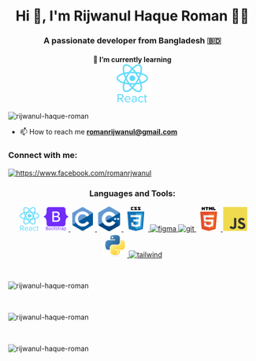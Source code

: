<!--
**Rijwanul-Haque-Roman/Rijwanul-Haque-Roman** is a ✨ _special_ ✨ repository because its `README.md` (this file) appears on your GitHub profile.

Here are some ideas to get you started:

- 🔭 I’m currently working on ...
- 🌱 I’m currently learning ...
- 👯 I’m looking to collaborate on ...
- 🤔 I’m looking for help with ...
- 💬 Ask me about ...
- 📫 How to reach me: ...
- 😄 Pronouns: ...
- ⚡ Fun fact: ...
-->
<!--
**Rijwanul-Haque-Roman/Rijwanul-Haque-Roman** is a ✨ _special_ ✨ repository because its `README.md` (this file) appears on your GitHub profile.

Here are some ideas to get you started:

- 🔭 I’m currently working on ...
- 🌱 I’m currently learning ...
- 👯 I’m looking to collaborate on ...
- 🤔 I’m looking for help with ...
- 💬 Ask me about ...
- 📫 How to reach me: ...
- 😄 Pronouns: ...
- ⚡ Fun fact: ...
-->
<h1 align="center">Hi 👋, I'm Rijwanul Haque Roman 🧑‍💻</h1>
<h3 align="center">A passionate developer from Bangladesh 🇧🇩</h3>
<h4 align="center">🌱 I’m currently learning </br> <img align="center" src="https://raw.githubusercontent.com/devicons/devicon/master/icons/react/react-original-wordmark.svg" alt="react" width="80" height="80"/></h4>

<p align="left"> <img src="https://komarev.com/ghpvc/?username=rijwanul-haque-roman&label=Profile%20views&color=0e75b6&style=flat" alt="rijwanul-haque-roman" /> </p>

- 📫 How to reach me **romanrijwanul@gmail.com**

<h3 align="left">Connect with me:</h3>
<p align="left">
<a href="https://fb.com/https://www.facebook.com/romanrjwanul" target="blank"><img align="center" src="https://raw.githubusercontent.com/rahuldkjain/github-profile-readme-generator/master/src/images/icons/Social/facebook.svg" alt="https://www.facebook.com/romanrjwanul" height="30" width="40" /></a></p>

<h3 align="center">Languages and Tools:</h3>
<p align="center"><img src="https://raw.githubusercontent.com/devicons/devicon/master/icons/react/react-original-wordmark.svg" alt="react" width="50" height="50"/> <a href="https://getbootstrap.com" target="_blank" rel="noreferrer"> <img src="https://raw.githubusercontent.com/devicons/devicon/master/icons/bootstrap/bootstrap-plain-wordmark.svg" alt="bootstrap" width="50" height="50"/> </a> <a href="https://www.cprogramming.com/" target="_blank" rel="noreferrer"> <img src="https://raw.githubusercontent.com/devicons/devicon/master/icons/c/c-original.svg" alt="c" width="50" height="50"/> </a> <a href="https://www.w3schools.com/cpp/" target="_blank" rel="noreferrer"> <img src="https://raw.githubusercontent.com/devicons/devicon/master/icons/cplusplus/cplusplus-original.svg" alt="cplusplus" width="50" height="50"/> </a> <a href="https://www.w3schools.com/css/" target="_blank" rel="noreferrer"> <img src="https://raw.githubusercontent.com/devicons/devicon/master/icons/css3/css3-original-wordmark.svg" alt="css3" width="50" height="50"/> </a> <a href="https://www.figma.com/" target="_blank" rel="noreferrer"> <img src="https://www.vectorlogo.zone/logos/figma/figma-icon.svg" alt="figma" width="50" height="50"/> </a> <a href="https://git-scm.com/" target="_blank" rel="noreferrer"> <img src="https://www.vectorlogo.zone/logos/git-scm/git-scm-icon.svg" alt="git" width="50" height="50"/> </a> <a href="https://www.w3.org/html/" target="_blank" rel="noreferrer"> <img src="https://raw.githubusercontent.com/devicons/devicon/master/icons/html5/html5-original-wordmark.svg" alt="html5" width="50" height="50"/> </a> <a href="https://developer.mozilla.org/en-US/docs/Web/JavaScript" target="_blank" rel="noreferrer"> <img src="https://raw.githubusercontent.com/devicons/devicon/master/icons/javascript/javascript-original.svg" alt="javascript" width="50" height="50"/> </a> <a href="https://www.python.org" target="_blank" rel="noreferrer"> <img src="https://raw.githubusercontent.com/devicons/devicon/master/icons/python/python-original.svg" alt="python" width="50" height="50"/> </a> <a href="https://tailwindcss.com/" target="_blank" rel="noreferrer"> <img src="https://www.vectorlogo.zone/logos/tailwindcss/tailwindcss-icon.svg" alt="tailwind" width="40" height="40"/> </a> </p>

</br>
<p><img align="center" src="https://github-readme-stats.vercel.app/api/top-langs?username=rijwanul-haque-roman&show_icons=true&locale=en&layout=compact" alt="rijwanul-haque-roman" /></p>
</br>
<p><img align="center" src="https://github-readme-stats.vercel.app/api?username=rijwanul-haque-roman&show_icons=true&locale=en" alt="rijwanul-haque-roman" /></p>
</br>
<p><img align="center" src="https://github-readme-streak-stats.herokuapp.com/?user=rijwanul-haque-roman&" alt="rijwanul-haque-roman" /></p>
